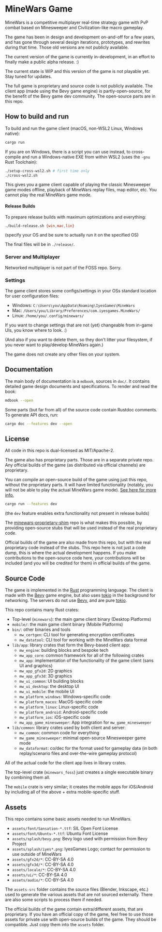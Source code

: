 # MineWars Game

MineWars is a competitive multiplayer real-time strategy game with
PvP combat based on Minesweeper and Civilization-like macro gameplay.

The game has been in design and development on-and-off for a few years, and has
gone through several design iterations, prototypes, and rewrites during that
time. Those old versions are not publicly available.

The current version of the game is currently in-development, in an effort
to finally make a public alpha release. :)

The current state is WIP and this version of the game is not playable yet.
Stay tuned for updates.

The full game is proprietary and source code is not publicly available. The
client app (made using the Bevy game engine) is partly-open-source, for the
benefit of the Bevy game dev community. The open-source parts are in this repo.

## How to build and run

To build and run the game client (macOS, non-WSL2 Linux, Windows native):

```sh
cargo run
```

If you are on Windows, there is a script you can use instead, to cross-compile
and run a Windows-native EXE from within WSL2 (uses the `-gnu` Rust Toolchain):

```sh
./setup-cross-wsl2.sh # first time only
./cross-wsl2.sh
```

This gives you a game client capable of playing the classic Minesweeper game
modes offline, playback of MineWars replay files, map editor, etc. You cannot
play the real MineWars game mode.

#### Release Builds

To prepare release builds with maximum optimizations and everything:

```sh
./build-release.sh {win,mac,lin}
```

(specify your OS and be sure to actually run it on the specified OS)

The final files will be in `./release/`.

### Server and Multiplayer

Networked multiplayer is not part of the FOSS repo. Sorry.

### Settings

The game client stores some configs/settings in your OSs standard location
for user configuration files:
 - Windows: `C:\Users\you\AppData\Roaming\IyesGames\MineWars`
 - Mac: `/Users/you/Library/Preferences/com.iyesgames.MineWars/`
 - Linux: `/home/you/.config/minewars/`

If you want to change settings that are not (yet) changeable from in-game
UIs, you know where to look. :)

(And also if you want to delete them, so they don't litter your filesystem,
if you never want to play/develop MineWars again.)

The game does not create any other files on your system.

## Documentation

The main body of documentation is a `mdbook`, sources in `doc/`.
It contains detailed game design documents and specifications.
To render and read the book:

```sh
mdbook --open
```

Some parts (but far from all) of the source code contain Rustdoc
comments. To generate API docs, run:

```sh
cargo doc --features dev --open
```

## License

All code in this repo is dual-licensed as MIT/Apache-2.

The game also has proprietary parts. Those are in a separate private repo. Any
official builds of the game (as distributed via official channels) are
proprietary.

You can compile an open-source build of the game using just this repo, without
the proprietary parts. It will have limited functionality (notably, you will not
be able to play the actual MineWars game mode). [See here for more
info.](./doc/src/foss.md)

```sh
cargo run --features dev
```

(the `dev` feature enables extra functionality not present in release builds)

The [minewars-proprietary-shim](https://github.com/IyesGames/minewars-proprietary-shim)
repo is what makes this possible, by providing open-source stubs that will be
used instead of the real proprietary code.

Official builds of the game are also made from this repo, but with the real
proprietary code instead of the stubs. This repo here is not just a code dump,
this is where the actual development happens. If you make contributions to the
open-source code here, your contributions will be included (and you will be
credited for them) in official builds of the game.

## Source Code

The game is implemented in the [Rust] programming language. The client
is made with the [Bevy] game engine, but also uses [tokio] in the background
for networking. The servers do not use [Bevy], and are pure [tokio].

This repo contains many Rust crates:

 - Top-level (`minewars`): the main game client binary (Desktop Platforms)
 - `mobile/`: the main game client binary (Mobile Platforms)
 - `bin/`: other binaries and tools
   - `mw_certgen`: CLI tool for generating encryption certificates
   - `mw_datatool`: CLI tool for working with the MineWars data format
 - `lib/app`: library crates that form the Bevy-based client app:
   - `mw_engine`: building blocks and bespoke tech
   - `mw_app_core`: common framework for all of the following crates
   - `mw_app`: implementation of the functionality of the game client
     (sans UI and graphics)
   - `mw_app_gfx2d`: 2D graphics
   - `mw_app_gfx3d`: 3D graphics
   - `mw_ui_common`: UI building blocks
   - `mw_ui_desktop`: the desktop UI
   - `mw_ui_mobile`: the mobile UI
   - `mw_platform_windows`: Windows-specific code
   - `mw_platform_macos`: MacOS-specific code
   - `mw_platform_linux`: Linux-specific code
   - `mw_platform_android`: Android-specific code
   - `mw_platform_ios`: iOS-specific code
   - `mw_app_game_minesweeper`: App integration for `mw_game_minesweeper`
 - `lib/common`: library crates used by both client and server:
   - `mw_common`: common code for everything
   - `mw_game_minesweeper`: minimal open-source Minesweeper game mode
   - `mw_dataformat`: co/dec for the format used for gameplay data
     (in both replay/scenario files and over-the-wire gameplay protocol)

All of the actual code for the client app lives in library crates.

The top-level crate (`minewars_foss`) just creates a single executable
binary by combining them all.

The `mobile` crate is very similar; it creates the mobile apps for
iOS/Android by including all of the above + extra mobile-specific stuff.

[Rust]: https://rust-lang.org
[Bevy]: https://bevyengine.org
[tokio]: https://tokio.rs

## Assets

This repo contains some basic assets needed to run MineWars.

 - `assets/font/Sansation-*.ttf`: SIL Open Font License
 - `assets/font/Ubuntu-*.ttf`: Ubuntu Font License
 - `assets/splash/bevy.png`: Bevy logo used with permission from Bevy Project
 - `assets/splash/iyes*.png`: IyesGames Logo; contact for permission to use outside of MineWars
 - `assets/gfx2d/*`: CC-BY-SA 4.0
 - `assets/gfx3d/*`: CC-BY-SA 4.0
 - `assets/locale/*`: CC-BY-SA 4.0
 - `assets/ui/*`: CC-BY-SA 4.0
 - `assets/audio/*`: CC-BY-SA 4.0

The `assets-src` folder contains the source files (Blender, Inkscape,
etc.) used to generate the various assets that are not sourced
externally. There are also some scripts to process them if needed.

The official builds of the game contain extra/different assets, that
are proprietary. If you have an official copy of the game, feel free to
use those assets for private use with open-source builds of the game. They
should be compatible. Just copy them into the `assets` folder.
